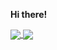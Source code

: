 **Hi there!**

<a href="https://github.com/leotabosa">
  <img align="center" src="https://github-readme-stats.vercel.app/api?username=leotabosa&line_height=32&hide=stars&title_color=555555&text_color=838383&count_private=true" />
</a>
<a href="https://github.com/leotabosa">
  <img align="center" src="https://github-readme-stats.vercel.app/api/top-langs?username=leotabosa&langs_count=3&title_color=555555&text_color=838383" />
</a>
